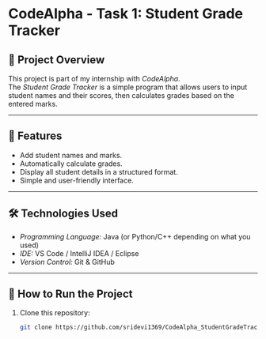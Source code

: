 # CodeAlpha - Task 1: Student Grade Tracker

## 📌 Project Overview
This project is part of my internship with *CodeAlpha*.  
The *Student Grade Tracker* is a simple program that allows users to input student names and their scores, then calculates grades based on the entered marks.

---

## 🚀 Features
- Add student names and marks.
- Automatically calculate grades.
- Display all student details in a structured format.
- Simple and user-friendly interface.

---

## 🛠 Technologies Used
- *Programming Language:* Java (or Python/C++ depending on what you used)
- *IDE:* VS Code / IntelliJ IDEA / Eclipse
- *Version Control:* Git & GitHub

---

## 📂 How to Run the Project
1. Clone this repository:
   ```bash
   git clone https://github.com/sridevi1369/CodeAlpha_StudentGradeTracker.git
